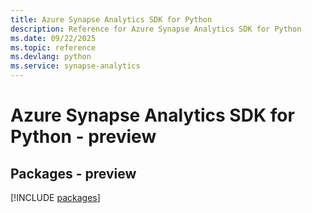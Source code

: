 ```yaml
---
title: Azure Synapse Analytics SDK for Python
description: Reference for Azure Synapse Analytics SDK for Python
ms.date: 09/22/2025
ms.topic: reference
ms.devlang: python
ms.service: synapse-analytics
---
```

# Azure Synapse Analytics SDK for Python - preview
## Packages - preview
[!INCLUDE [packages](synapse-analytics-index.md)]